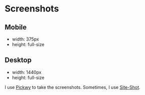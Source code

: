# Screenshots

## Mobile
- width: 375px
- height: full-size

## Desktop
- width: 1440px
- height: full-size

I use [Pickwy](https://pikwy.com) to take the screenshots. Sometimes, I use [Site-Shot](https://www.site-shot.com/).